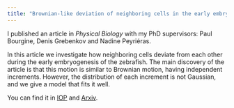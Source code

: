 ```yaml
---
title: "Brownian-like deviation of neighboring cells in the early embryogenesis of the zebrafish"
---
```


I published an article in _Physical Biology_ with my PhD supervisors: Paul Bourgine, Denis Grebenkov and Nadine Peyriéras.

In this article we investigate how neighboring cells deviate from each other during the early embryogenesis of the zebrafish. The main discovery of the article is that this motion is similar to Brownian motion, having independent increments. However, the distribution of each increment is not Gaussian, and we give a model that fits it well.

You can find it in [IOP](https://iopscience.iop.org/article/10.1088/1478-3975/aaf92d/meta) and [Arxiv](https://iopscience.iop.org/article/10.1088/1478-3975/aaf92d/meta).


